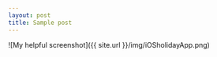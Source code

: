 ```yaml
---
layout: post
title: Sample post
---
```

![My helpful screenshot]({{ site.url }}/img/iOSholidayApp.png)
